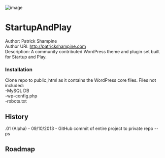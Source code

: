![image](http://startupandplay.com/wp-content/uploads/2012/10/cropped-logo_path.png)

StartupAndPlay
==============

Author: Patrick Shampine  
Author URI: http://patrickshampine.com  
Description: A community contributed WordPress theme and plugin set built for Startup and Play.

### Installation

Clone repo to public_html as it contains the WordPress core files.
Files not included:  
-MySQL DB  
-wp-config.php  
-robots.txt  

History
-------

.01 (Alpha) - 09/10/2013 - GitHub commit of entire project to private repo -- ps

Roadmap
-------